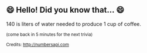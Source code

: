 ## :smile: Hello! Did you know that... :smile:
140 is liters of water needed to produce 1 cup of coffee.

<sup>(come back in 5 minutes for the next trivia)</sup>


<sup>Credits: http://numbersapi.com</sup>
